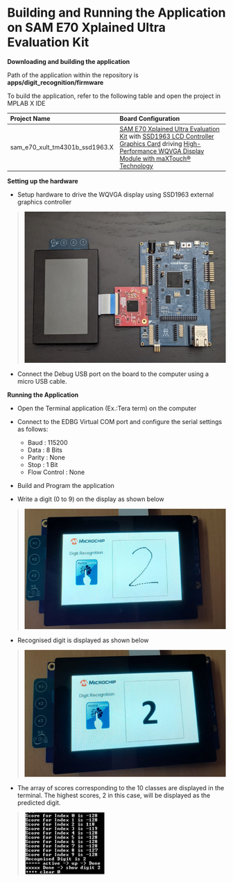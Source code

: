 # Building and Running the Application on SAM E70 Xplained Ultra Evaluation Kit

**Downloading and building the application**

Path of the application within the repository is **apps/digit_recognition/firmware**

To build the application, refer to the following table and open the project in MPLAB X IDE

| Project Name      | Board Configuration  |
|:------------------|:---------------------|
| sam_e70_xult_tm4301b_ssd1963.X    | [ SAM E70 Xplained Ultra Evaluation Kit](https://www.microchip.com/en-us/development-tool/DM320113) with [SSD1963 LCD Controller Graphics Card](https://www.microchip.com/en-us/development-tool/AC320214) driving [High-Performance WQVGA Display Module with maXTouch® Technology](https://www.microchip.com/DevelopmentTools/ProductDetails/PartNO/AC320005-4)|

**Setting up the hardware**
- Setup hardware to drive the WQVGA display using SSD1963 external graphics controller

> ![digit_recognition_sam_e70_xult_tm4301b_ssd1963](GUID-A1E44961-6469-4E90-A417-CF3F1931A63E-low.png)

- Connect the Debug USB port on the board to the computer using a micro USB cable.

**Running the Application**

- Open the Terminal application (Ex.:Tera term) on the computer

- Connect to the EDBG Virtual COM port and configure the serial settings as follows:
    - Baud : 115200
    - Data : 8 Bits
    - Parity : None
    - Stop : 1 Bit
    - Flow Control : None

- Build and Program the application

- Write a digit (0 to 9) on the display as shown below

> ![digit_recognition_sam_e70_xult_tm4301b_ssd1963_writedigit](GUID-E32D84EF-CD2A-49B9-9DF3-65461086E106-low.png)

- Recognised digit is displayed as shown below

> ![digit_recognition_sam_e70_xult_tm4301b_ssd1963_recogniseddigit](GUID-BDEF7DF6-78D4-41CA-AF0E-AC6B12CEE9C8-low.png)

- The array of scores corresponding to the 10 classes are displayed in the terminal. The highest scores, 2 in this case, will be displayed as the predicted digit.

> ![digit_recognition_teraterm](GUID-2771F54B-0A08-4EC7-BF1C-FF43365A9ED3-low.png)

